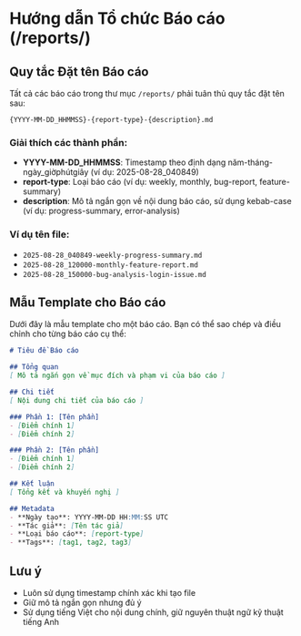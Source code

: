 # Hướng dẫn Tổ chức Báo cáo (/reports/)

## Quy tắc Đặt tên Báo cáo

Tất cả các báo cáo trong thư mục `/reports/` phải tuân thủ quy tắc đặt tên sau:

```
{YYYY-MM-DD_HHMMSS}-{report-type}-{description}.md
```

### Giải thích các thành phần:

- **YYYY-MM-DD_HHMMSS**: Timestamp theo định dạng năm-tháng-ngày_giờphútgiây (ví dụ: 2025-08-28_040849)
- **report-type**: Loại báo cáo (ví dụ: weekly, monthly, bug-report, feature-summary)
- **description**: Mô tả ngắn gọn về nội dung báo cáo, sử dụng kebab-case (ví dụ: progress-summary, error-analysis)

### Ví dụ tên file:

- `2025-08-28_040849-weekly-progress-summary.md`
- `2025-08-28_120000-monthly-feature-report.md`
- `2025-08-28_150000-bug-analysis-login-issue.md`

## Mẫu Template cho Báo cáo

Dưới đây là mẫu template cho một báo cáo. Bạn có thể sao chép và điều chỉnh cho từng báo cáo cụ thể:

```markdown
# Tiêu đề Báo cáo

## Tổng quan
[ Mô tả ngắn gọn về mục đích và phạm vi của báo cáo ]

## Chi tiết
[ Nội dung chi tiết của báo cáo ]

### Phần 1: [Tên phần]
- [Điểm chính 1]
- [Điểm chính 2]

### Phần 2: [Tên phần]
- [Điểm chính 1]
- [Điểm chính 2]

## Kết luận
[ Tổng kết và khuyến nghị ]

## Metadata
- **Ngày tạo**: YYYY-MM-DD HH:MM:SS UTC
- **Tác giả**: [Tên tác giả]
- **Loại báo cáo**: [report-type]
- **Tags**: [tag1, tag2, tag3]
```

## Lưu ý
- Luôn sử dụng timestamp chính xác khi tạo file
- Giữ mô tả ngắn gọn nhưng đủ ý
- Sử dụng tiếng Việt cho nội dung chính, giữ nguyên thuật ngữ kỹ thuật tiếng Anh